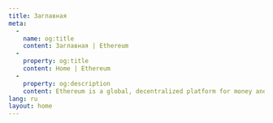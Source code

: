 ```yaml
---
title: Заглавная
meta:
  - 
    name: og:title
    content: Заглавная | Ethereum
  - 
    property: og:title
    content: Home | Ethereum
  - 
    property: og:description
    content: Ethereum is a global, decentralized platform for money and new kinds of applications. On Ethereum, you can write code that controls money, and build applications accessible anywhere in the world.
lang: ru
layout: home
---
```


<HomePage/>